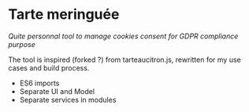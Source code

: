 # Tarte meringuée

_Quite personnal tool to manage cookies consent for GDPR compliance purpose_

The tool is inspired (forked ?) from tarteaucitron.js, rewritten for my use cases and build process.

- ES6 imports
- Separate UI and Model
- Separate services in modules

